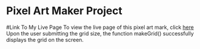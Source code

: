 
# Pixel Art Maker Project

#Link To My Live Page
To view the live page of this pixel art mark, click [here](http://mbuguaellen.github.io/)
 Upon the user submitting the grid size, the function makeGrid() successfully displays the grid on the screen.
